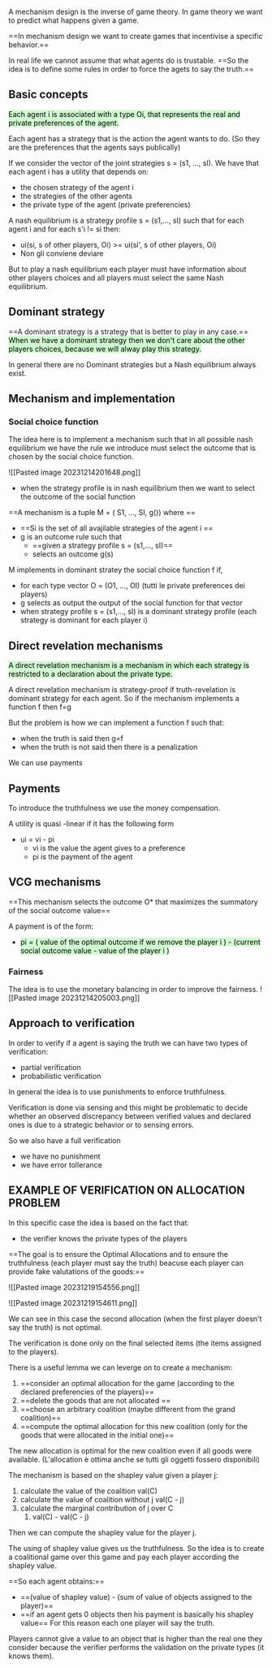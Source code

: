A mechanism design is the inverse of game theory.
In game theory we want to predict what happens given a game.

==In mechanism design we want to create games that incentivise a specific behavior.==



In real life we cannot assume that what agents do is trustable.
==So the idea is to define some rules in order to force the agets to say the truth.==


## Basic concepts 
<mark style="background: #BBFABBA6;">Each agent i is associated with a type Oi, that represents the real and private preferences of the agent.</mark>

Each agent has a strategy that is the action the agent wants to do. (So they are the preferences that the agents says publically)


If we consider the vector of the joint strategies s = (s1, ..., sI). We have that each agent i has a utility that depends on:
- the chosen strategy of the agent i
- the strategies of the other agents
- the private type of the agent (private preferencies)



A nash equilibrium is a strategy profile s = (s1,..., sI) such that for each agent i and for each s'i != si then:
- ui(si, s of other players, Oi) >=  ui(si', s of other players, Oi)
- Non gli conviene deviare


But to play a nash equilibrium each player must have information about other players choices and all players must select the same Nash equilibrium.



## Dominant strategy
==A dominant strategy is a strategy that is better to play in any case.==
<mark style="background: #BBFABBA6;">When we have a dominant strategy then we don't care about the other players choices, because we will alway play this strategy.</mark>


In general there are no Dominant strategies but a Nash equilibrium always exist.



## Mechanism and implementation 
### Social choice function
The idea here is to implement a mechanism such that in all possible nash equilibrium we have the rule we introduce must select the outcome that is chosen by the social choice function.

![[Pasted image 20231214201648.png]]
- when the strategy profile is in nash equilibrium then we want to select the outcome of the social function



==A mechanism is a tuple M = ( S1, ..., SI, g()) where ==
- ==Si is the set of all avajilable strategies of the agent i ==
- g is an outcome rule such that
  - ==given a strategy profile s = (s1,..., sI)==
  - selects an outcome g(s)


M implements in dominant stratey the social choice function f if, 
- for each type vector O = (O1, ..., OI) (tutti le private preferences dei players)
- g selects as output the output of the social function for that vector
- when strategy profile s = (s1,..., sI) is a dominant strategy profile (each strategy is dominant for each player i)



## Direct revelation mechanisms
<mark style="background: #BBFABBA6;">A direct revelation mechanism is a mechanism in which each strategy is restricted to a declaration about the private type.</mark>



A direct revelation mechanism is strategy-proof if truth-revelation is dominant strategy for each agent. 
So if the mechanism implements a function f then f=g

But the problem is how we can implement a function f such that:
- when the truth is said then g=f
- when the truth is not said then there is a penalization

We can use payments


## Payments
To introduce the truthfulness we use the money compensation.

A utility is quasi -linear if it has the following form
- ui = vi - pi
	- vi is the value the agent gives to a preference 
	- pi is the payment of the agent


## VCG mechanisms
==This mechanism selects the outcome O* that maximizes the summatory of the social outcome value==

A payment is of the form:
- <mark style="background: #BBFABBA6;">pi = ( value of the optimal outcome if we remove the player i ) - (current social outcome value - value of the player i )</mark>



### Fairness 
The idea is to use the monetary balancing in order to improve the fairness.
![[Pasted image 20231214205003.png]]



## Approach to verification
In order to verify if a agent is saying the truth we can have two types of verification:
- partial verification
- probabilistic verification 

In general the idea is to use punishments to enforce truthfulness.

Verification is done via sensing and this might be problematic to decide whether an observed discrepancy between verified values and declared ones is due to a strategic behavior or to sensing errors.

So we also have a full verification
- we have no punishment
- we have error tollerance





## EXAMPLE OF VERIFICATION ON ALLOCATION PROBLEM
In this specific case the idea is based on the fact that:
- the verifier knows the private types of the players

==The goal is to ensure the Optimal Allocations and to ensure the truthfulness (each player must say the truth) beacuse each player can provide fake valutations of the goods:==


![[Pasted image 20231219154556.png]]



![[Pasted image 20231219154611.png]]


We can see in this case the second allocation (when the first player doesn't say the truth) is not optimal.



The verification is done only on the final selected items (the items assigned to the players).


There is a useful lemma we can leverge on to create a mechanism:
1. ==consider an optimal allocation for the game (according to the declared preferencies of the players)==
2. ==delete the goods that are not allocated ==
3. ==choose an arbitrary coalition (maybe different from the grand coalition)==
4. ==compute the optimal allocation for this new coalition (only for the goods that were allocated in the initial one)==

The new allocation is optimal for the new coalition even if all goods were available. (L'allocation è ottima anche se tutti gli oggetti fossero disponibili)


The mechanism is based on the shapley value given a player j:
1. calculate the value of the coalition val(C)
2. calculate the value of coalition without j val(C - j)
3. calculate the marginal contribution of j over C
	1. val(C) - val(C - j)

Then we can compute the shapley value for the player j.


The using of shapley value gives us the truthfulness.
So the idea is to create a coalitional game over this game and pay each player according the shapley value.

==So each agent obtains:==
- ==(value of shapley value) - (sum of value of objects assigned to the player)==
- ==if an agent gets 0 objects then his payment is basically his shapley value==
For this reason each one player will say the truth.


Players cannot give a value to an object that is higher than the real one they consider because the verifier performs the validation on the private types (it knows them).